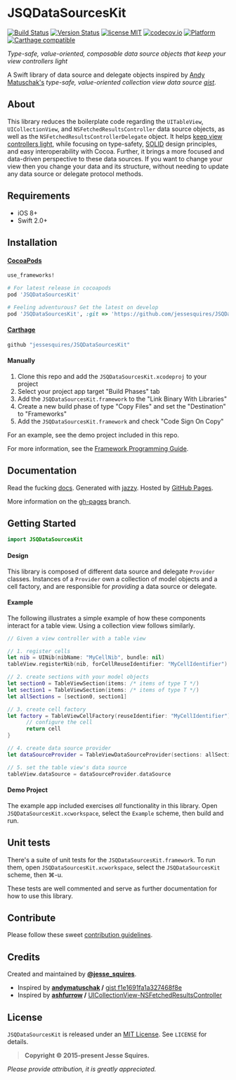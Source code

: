 # JSQDataSourcesKit
[![Build Status](https://secure.travis-ci.org/jessesquires/JSQDataSourcesKit.svg)](http://travis-ci.org/jessesquires/JSQDataSourcesKit) [![Version Status](https://img.shields.io/cocoapods/v/JSQDataSourcesKit.svg)][podLink] [![license MIT](https://img.shields.io/cocoapods/l/JSQDataSourcesKit.svg)][mitLink] [![codecov.io](https://img.shields.io/codecov/c/github/jessesquires/JSQDataSourcesKit.svg)](http://codecov.io/github/jessesquires/JSQDataSourcesKit) [![Platform](https://img.shields.io/cocoapods/p/JSQDataSourcesKit.svg)][docsLink] [![Carthage compatible](https://img.shields.io/badge/Carthage-compatible-4BC51D.svg?style=flat)](https://github.com/Carthage/Carthage)

*Type-safe, value-oriented, composable data source objects that keep your view controllers light*

A Swift library of data source and delegate objects inspired by [Andy Matuschak's](https://github.com/andymatuschak) *type-safe, value-oriented collection view data source [gist](https://gist.github.com/andymatuschak/f1e1691fa1a327468f8e)*.

## About

This library reduces the boilerplate code regarding the `UITableView`, `UICollectionView`, and `NSFetchedResultsController` data source objects, as well as the `NSFetchedResultsControllerDelegate` object. It helps [keep view controllers light](http://www.objc.io/issue-1/), while focusing on type-safety, [SOLID](http://en.wikipedia.org/wiki/SOLID_(object-oriented_design)) design principles, and easy interoperability with Cocoa. Further, it brings a more focused and data-driven perspective to these data sources. If you want to change your view then you change your data and its structure, without needing to update any data source or delegate protocol methods.

## Requirements

* iOS 8+
* Swift 2.0+

## Installation

#### [CocoaPods](http://cocoapods.org)

````ruby
use_frameworks!

# For latest release in cocoapods
pod 'JSQDataSourcesKit'

# Feeling adventurous? Get the latest on develop
pod 'JSQDataSourcesKit', :git => 'https://github.com/jessesquires/JSQDataSourcesKit.git', :branch => 'develop'
````

#### [Carthage](https://github.com/Carthage/Carthage)

````bash
github "jessesquires/JSQDataSourcesKit"
````

#### Manually

1. Clone this repo and add the `JSQDataSourcesKit.xcodeproj` to your project
2. Select your project app target "Build Phases" tab
3. Add the `JSQDataSourcesKit.framework` to the "Link Binary With Libraries"
4. Create a new build phase of type "Copy Files" and set the "Destination" to "Frameworks"
5. Add the `JSQDataSourcesKit.framework` and check "Code Sign On Copy"

For an example, see the demo project included in this repo.

For more information, see the [Framework Programming Guide](https://developer.apple.com/library/mac/documentation/MacOSX/Conceptual/BPFrameworks/Tasks/IncludingFrameworks.html#//apple_ref/doc/uid/20002257-BAJJBBHJ).

## Documentation

Read the fucking [docs][docsLink]. Generated with [jazzy](https://github.com/realm/jazzy). Hosted by [GitHub Pages](https://pages.github.com).

More information on the [gh-pages](https://github.com/jessesquires/JSQDataSourcesKit/tree/gh-pages) branch.

## Getting Started

````swift
import JSQDataSourcesKit
````

#### Design

This library is composed of different data source and delegate `Provider` classes. Instances of a `Provider` own a collection of model objects and a cell factory, and are responsible for *providing* a data source or delegate.

#### Example

The following illustrates a simple example of how these components interact for a table view. Using a collection view follows similarly.

````swift
// Given a view controller with a table view

// 1. register cells
let nib = UINib(nibName: "MyCellNib", bundle: nil)
tableView.registerNib(nib, forCellReuseIdentifier: "MyCellIdentifier")

// 2. create sections with your model objects
let section0 = TableViewSection(items: /* items of type T */)
let section1 = TableViewSection(items: /* items of type T */)
let allSections = [section0, section1]

// 3. create cell factory
let factory = TableViewCellFactory(reuseIdentifier: "MyCellIdentifier") { (cell, model, tableView, indexPath) -> UITableViewCell in
      // configure the cell
      return cell
}

// 4. create data source provider
let dataSourceProvider = TableViewDataSourceProvider(sections: allSections, cellFactory: factory)

// 5. set the table view's data source
tableView.dataSource = dataSourceProvider.dataSource
````

#### Demo Project

The example app included exercises *all* functionality in this library. Open `JSQDataSourcesKit.xcworkspace`, select the `Example` scheme, then build and run.

## Unit tests

There's a suite of unit tests for the `JSQDataSourcesKit.framework`. To run them, open `JSQDataSourcesKit.xcworkspace`, select the `JSQDataSourcesKit` scheme, then &#x2318;-u.

These tests are well commented and serve as further documentation for how to use this library.

## Contribute

Please follow these sweet [contribution guidelines](https://github.com/jessesquires/HowToContribute).

## Credits

Created and maintained by [**@jesse_squires**](https://twitter.com/jesse_squires).

* Inspired by **[andymatuschak](https://github.com/andymatuschak) /** [gist f1e1691fa1a327468f8e](https://gist.github.com/andymatuschak/f1e1691fa1a327468f8e)
* Inspired by **[ashfurrow](https://github.com/ashfurrow) /** [UICollectionView-NSFetchedResultsController](https://github.com/ashfurrow/UICollectionView-NSFetchedResultsController)

## License

`JSQDataSourcesKit` is released under an [MIT License][mitLink]. See `LICENSE` for details.

>**Copyright &copy; 2015-present Jesse Squires.**

*Please provide attribution, it is greatly appreciated.*

[docsLink]:http://www.jessesquires.com/JSQDataSourcesKit
[podLink]:https://cocoapods.org/pods/JSQDataSourcesKit
[mitLink]:http://opensource.org/licenses/MIT

